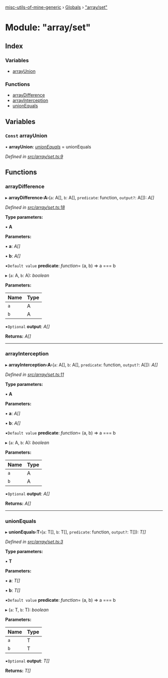 [misc-utils-of-mine-generic](../README.md) › [Globals](../globals.md) › ["array/set"](_array_set_.md)

# Module: "array/set"

## Index

### Variables

* [arrayUnion](_array_set_.md#const-arrayunion)

### Functions

* [arrayDifference](_array_set_.md#arraydifference)
* [arrayInterception](_array_set_.md#arrayinterception)
* [unionEquals](_array_set_.md#unionequals)

## Variables

### `Const` arrayUnion

• **arrayUnion**: *[unionEquals](_array_set_.md#unionequals)* = unionEquals

*Defined in [src/array/set.ts:9](https://github.com/cancerberoSgx/misc-utils-of-mine/blob/b2d6050/misc-utils-of-mine-generic/src/array/set.ts#L9)*

## Functions

###  arrayDifference

▸ **arrayDifference**‹**A**›(`a`: A[], `b`: A[], `predicate`: function, `output?`: A[]): *A[]*

*Defined in [src/array/set.ts:18](https://github.com/cancerberoSgx/misc-utils-of-mine/blob/b2d6050/misc-utils-of-mine-generic/src/array/set.ts#L18)*

**Type parameters:**

▪ **A**

**Parameters:**

▪ **a**: *A[]*

▪ **b**: *A[]*

▪`Default value`  **predicate**: *function*= (a, b) => a === b

▸ (`a`: A, `b`: A): *boolean*

**Parameters:**

Name | Type |
------ | ------ |
`a` | A |
`b` | A |

▪`Optional`  **output**: *A[]*

**Returns:** *A[]*

___

###  arrayInterception

▸ **arrayInterception**‹**A**›(`a`: A[], `b`: A[], `predicate`: function, `output?`: A[]): *A[]*

*Defined in [src/array/set.ts:11](https://github.com/cancerberoSgx/misc-utils-of-mine/blob/b2d6050/misc-utils-of-mine-generic/src/array/set.ts#L11)*

**Type parameters:**

▪ **A**

**Parameters:**

▪ **a**: *A[]*

▪ **b**: *A[]*

▪`Default value`  **predicate**: *function*= (a, b) => a === b

▸ (`a`: A, `b`: A): *boolean*

**Parameters:**

Name | Type |
------ | ------ |
`a` | A |
`b` | A |

▪`Optional`  **output**: *A[]*

**Returns:** *A[]*

___

###  unionEquals

▸ **unionEquals**‹**T**›(`a`: T[], `b`: T[], `predicate`: function, `output?`: T[]): *T[]*

*Defined in [src/array/set.ts:3](https://github.com/cancerberoSgx/misc-utils-of-mine/blob/b2d6050/misc-utils-of-mine-generic/src/array/set.ts#L3)*

**Type parameters:**

▪ **T**

**Parameters:**

▪ **a**: *T[]*

▪ **b**: *T[]*

▪`Default value`  **predicate**: *function*= (a, b) => a === b

▸ (`a`: T, `b`: T): *boolean*

**Parameters:**

Name | Type |
------ | ------ |
`a` | T |
`b` | T |

▪`Optional`  **output**: *T[]*

**Returns:** *T[]*
